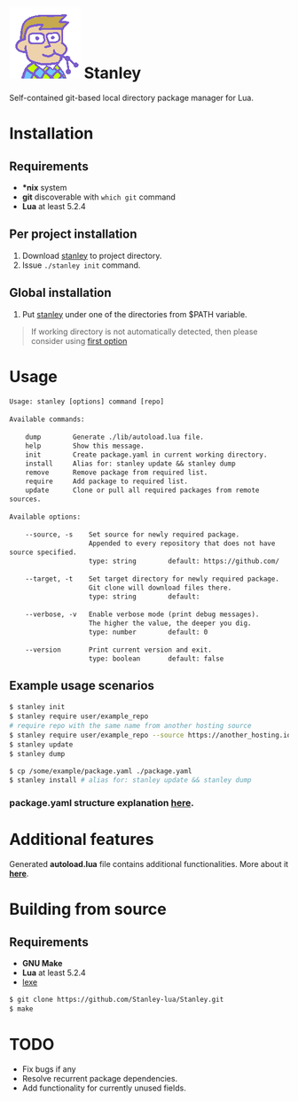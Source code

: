 # ![logo](docs/logo.png) Stanley
Self-contained git-based local directory package manager for Lua.

# Installation

## Requirements
* __*nix__ system
* __git__ discoverable with ```which git``` command
* __Lua__ at least 5.2.4

## Per project installation
1. Download [stanley](https://github.com/Stanley-lua/Stanley/releases/download/1.1/stanley) to project directory.
2. Issue ```./stanley init``` command.

## Global installation
1. Put [stanley](https://github.com/Stanley-lua/Stanley/releases/download/1.1/stanley) under one of the directories from $PATH variable.
> If working directory is not automatically detected, then please consider using [first option](#per-project-installation)

# Usage
    Usage: stanley [options] command [repo]

    Available commands:

        dump        Generate ./lib/autoload.lua file.
        help        Show this message.
        init        Create package.yaml in current working directory.
        install     Alias for: stanley update && stanley dump
        remove      Remove package from required list.
        require     Add package to required list.
        update      Clone or pull all required packages from remote sources.

    Available options:

        --source, -s    Set source for newly required package.
                        Appended to every repository that does not have source specified.
                        type: string        default: https://github.com/

        --target, -t    Set target directory for newly required package.
                        Git clone will download files there.
                        type: string        default: 

        --verbose, -v   Enable verbose mode (print debug messages).
                        The higher the value, the deeper you dig.
                        type: number        default: 0

        --version       Print current version and exit.
                        type: boolean       default: false

## Example usage scenarios
```bash
$ stanley init
$ stanley require user/example_repo
# require repo with the same name from another hosting source
$ stanley require user/example_repo --source https://another_hosting.io/
$ stanley update
$ stanley dump
```

```bash
$ cp /some/example/package.yaml ./package.yaml
$ stanley install # alias for: stanley update && stanley dump
```

### package.yaml structure explanation [here](./docs/package.yaml.md).

# Additional features
Generated __autoload.lua__ file contains additional functionalities. More about it __[here](./docs/autoload.lua.md)__.

# Building from source

## Requirements
* __GNU Make__
* __Lua__ at least 5.2.4
* [lexe](https://github.com/Stanley-lua/lexe/)

```bash
$ git clone https://github.com/Stanley-lua/Stanley.git
$ make
```

# TODO
* Fix bugs if any
* Resolve recurrent package dependencies.
* Add functionality for currently unused fields.
